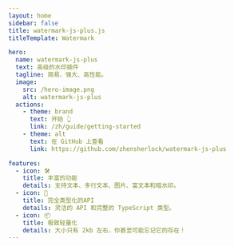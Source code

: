 ```yaml
---
layout: home
sidebar: false
title: watermark-js-plus.js
titleTemplate: Watermark

hero:
  name: watermark-js-plus
  text: 高级的水印插件
  tagline: 简易、强大、高性能。
  image:
    src: /hero-image.png
    alt: watermark-js-plus
  actions:
    - theme: brand
      text: 开始 👆
      link: /zh/guide/getting-started
    - theme: alt
      text: 在 GitHub 上查看
      link: https://github.com/zhensherlock/watermark-js-plus

features:
  - icon: 🛠️
    title: 丰富的功能
    details: 支持文本、多行文本、图片、富文本和暗水印。
  - icon: 🔑
    title: 完全类型化的API
    details: 灵活的 API 和完整的 TypeScript 类型。
  - icon: 📦
    title: 极致轻量化
    details: 大小只有 2kb 左右，你甚至可能忘记它的存在！
---
```


